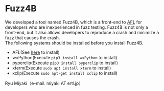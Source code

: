 # Fuzz4B
We developed a tool named Fuzz4B, which is a front-end to [AFL](https://github.com/google/AFL) for developers who are inexperienced in fuzz testing. Fuzz4B is not only a front-end, but it also allows developers to reproduce a crash and minimize a fuzz that causes the crash.  
The following systems should be installed before you install Fuzz4B.
- AFL(See [here](https://github.com/google/AFL/blob/master/docs/INSTALL) to install)
- wxPython(Execute `pip3 install wxPython` to install)
- pyperclip(Execute `pip3 install pyperclip` to install)
- xterm(Execute `sudo apt install xterm` to install)
- xclip(Execute `sudo apt-get install xclip` to install)

Ryu Miyaki（e-mail: miyaki AT ertl.jp）

